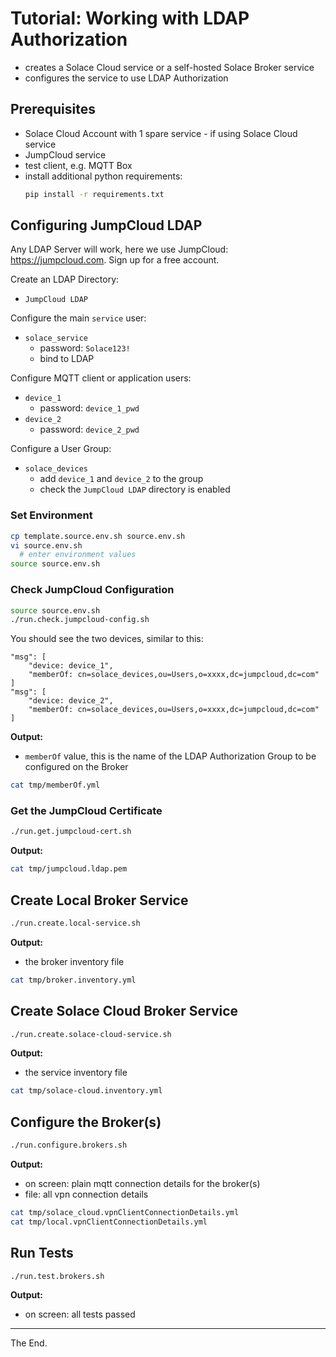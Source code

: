 # Tutorial: Working with LDAP Authorization

- creates a Solace Cloud service or a self-hosted Solace Broker service
- configures the service to use LDAP Authorization

## Prerequisites

- Solace Cloud Account with 1 spare service - if using Solace Cloud service
- JumpCloud service
- test client, e.g. MQTT Box
- install additional python requirements:
  ````bash
  pip install -r requirements.txt
  ````

## Configuring JumpCloud LDAP

Any LDAP Server will work, here we use JumpCloud: https://jumpcloud.com.
Sign up for a free account.

Create an LDAP Directory:
* `JumpCloud LDAP`

Configure the main `service` user:
* `solace_service`
  - password: `Solace123!`
  - bind to LDAP

Configure MQTT client or application users:
* `device_1`
  - password: `device_1_pwd`
* `device_2`
  - password: `device_2_pwd`

Configure a User Group:
* `solace_devices`
  - add `device_1` and `device_2` to the group
  - check the `JumpCloud LDAP` directory is enabled

### Set Environment

````bash
cp template.source.env.sh source.env.sh
vi source.env.sh
  # enter environment values
source source.env.sh
````

### Check JumpCloud Configuration

````bash
source source.env.sh
./run.check.jumpcloud-config.sh
````

You should see the two devices, similar to this:
````
"msg": [
    "device: device_1",
    "memberOf: cn=solace_devices,ou=Users,o=xxxx,dc=jumpcloud,dc=com"
]
"msg": [
    "device: device_2",
    "memberOf: cn=solace_devices,ou=Users,o=xxxx,dc=jumpcloud,dc=com"
]
````

**Output:**
- ``memberOf`` value, this is the name of the LDAP Authorization Group to be configured on the Broker
````bash
cat tmp/memberOf.yml
````

### Get the JumpCloud Certificate
````bash
./run.get.jumpcloud-cert.sh
````
**Output:**
````bash
cat tmp/jumpcloud.ldap.pem
````

## Create Local Broker Service
````bash
./run.create.local-service.sh
````
**Output:**
- the broker inventory file
````bash
cat tmp/broker.inventory.yml
````

## Create Solace Cloud Broker Service
````bash
./run.create.solace-cloud-service.sh
````
**Output:**
- the service inventory file
````bash
cat tmp/solace-cloud.inventory.yml
````

## Configure the Broker(s)

````bash
./run.configure.brokers.sh
````

**Output:**
- on screen: plain mqtt connection details for the broker(s)
- file: all vpn connection details
````bash
cat tmp/solace_cloud.vpnClientConnectionDetails.yml
cat tmp/local.vpnClientConnectionDetails.yml
````

## Run Tests
````bash
./run.test.brokers.sh
````

**Output:**
- on screen: all tests passed

---
The End.

